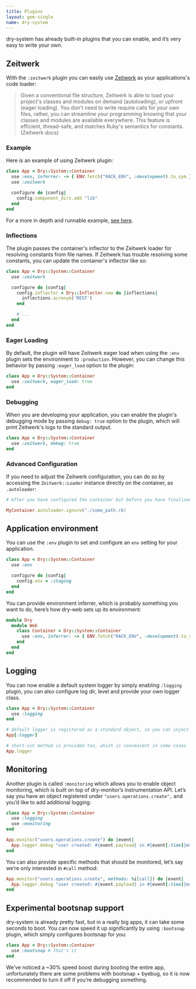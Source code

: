 ```yaml
---
title: Plugins
layout: gem-single
name: dry-system
---
```


dry-system has already built-in plugins that you can enable, and it’s very easy to write your own.

## Zeitwerk

With the `:zeitwerk` plugin you can easily use [Zeitwerk](https://github.com/fxn/zeitwerk) as your applications's code loader:

> Given a conventional file structure, Zeitwerk is able to load your project's classes and modules on demand (autoloading), or upfront (eager loading). You don't need to write require calls for your own files, rather, you can streamline your programming knowing that your classes and modules are available everywhere. This feature is efficient, thread-safe, and matches Ruby's semantics for constants. (Zeitwerk docs)

### Example

Here is an example of using Zeitwerk plugin:

```ruby
class App < Dry::System::Container
  use :env, inferrer: -> { ENV.fetch("RACK_ENV", :development).to_sym }
  use :zeitwerk

  configure do |config|
    config.component_dirs.add "lib"
  end
end
```

For a more in depth and runnable example, [see here](https://github.com/dry-rb/dry-system/tree/master/examples/zeitwerk).

### Inflections

The plugin passes the container's inflector to the Zeitwerk loader for resolving constants from file names. If Zeitwerk has trouble resolving some constants, you can update the container's inflector like so:

```ruby
class App < Dry::System::Container
  use :zeitwerk

  configure do |config|
    config.inflector = Dry::Inflector.new do |inflections|
      inflections.acronym('REST')
    end

    # ...
  end
end
```

### Eager Loading

By default, the plugin will have Zeitwerk eager load when using the `:env` plugin sets the environment to `:production`. However, you can change this behavior by passing `:eager_load` option to the plugin:

```ruby
class App < Dry::System::Container
  use :zeitwerk, eager_load: true
end
```

### Debugging

When you are developing your application, you can enable the plugin's debugging mode by passing `debug: true` option to the plugin, which will print Zeitwerk's logs to the standard output.

```ruby
class App < Dry::System::Container
  use :zeitwerk, debug: true
end
```

### Advanced Configuration

If you need to adjust the Zeitwerk configuration, you can do so by accessing the `Zeitwerk::Loader` instance directly on the container, as `.autoloader`:

```ruby
# After you have configured the container but before you have finalized it

MyContainer.autoloader.ignore("./some_path.rb)
```

## Application environment

You can use the `:env` plugin to set and configure an `env` setting for your application.

```ruby
class App < Dry::System::Container
  use :env

  configure do |config|
    config.env = :staging
  end
end
```

You can provide environment inferrer, which is probably something you want to do, here’s how dry-web sets up its environment:

```ruby
module Dry
  module Web
    class Container < Dry::System::Container
      use :env, inferrer: -> { ENV.fetch("RACK_ENV", :development).to_sym }
    end
  end
end
```

## Logging

You can now enable a default system logger by simply enabling `:logging` plugin, you can also configure log dir, level and provide your own logger class.

```ruby
class App < Dry::System::Container
  use :logging
end

# default logger is registered as a standard object, so you can inject it via auto-injection
App[:logger]

# short-cut method is provided too, which is convenient in some cases
App.logger
```

## Monitoring

Another plugin is called `:monitoring` which allows you to enable object monitoring, which is built on top of dry-monitor’s instrumentation API. Let’s say you have an object registered under `"users.operations.create",` and you’d like to add additional logging:

```ruby
class App < Dry::System::Container
  use :logging
  use :monitoring
end

App.monitor("users.operations.create") do |event|
  App.logger.debug "user created: #{event.payload} in #{event[:time]}ms"
end
```

You can also provide specific methods that should be monitored, let’s say we’re only interested in `#call` method:

```ruby
App.monitor("users.operations.create", methods: %i[call]) do |event|
  App.logger.debug "user created: #{event.payload} in #{event[:time]}ms"
end
```

## Experimental bootsnap support

dry-system is already pretty fast, but in a really big apps, it can take some seconds to boot. You can now speed it up significantly by using `:bootsnap` plugin, which simply configures bootsnap for you:

```ruby
class App < Dry::System::Container
  use :bootsnap # that's it
end
```

We’ve noticed a ~30% speed boost during booting the entire app, unfortunately there are some problems with bootsnap + byebug, so it is now recommended to turn it off if you’re debugging something.
